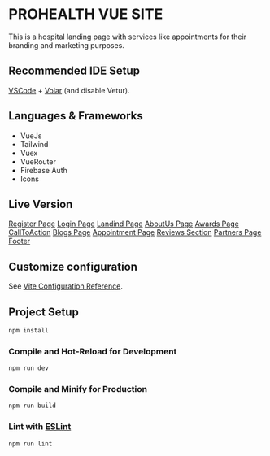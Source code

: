 # PROHEALTH VUE SITE

This is a hospital landing page with services like appointments for their branding and marketing purposes.

## Recommended IDE Setup

[VSCode](https://code.visualstudio.com/) + [Volar](https://marketplace.visualstudio.com/items?itemName=Vue.volar) (and disable Vetur).

## Languages & Frameworks
- VueJs
- Tailwind
- Vuex
- VueRouter
- Firebase Auth
- Icons


## Live Version
[Register Page](https://github.com/Bratipah/ProHealthVue/blob/main/public/screenshots/Screenshot%202024-04-24%20155712.png)
[Login Page](https://github.com/Bratipah/ProHealthVue/blob/main/public/screenshots/Screenshot%202024-04-24%20155540.png)
[Landind Page](https://github.com/Bratipah/ProHealthVue/blob/main/public/screenshots/Screenshot%202024-04-24%20155524.png)
[AboutUs Page](https://github.com/Bratipah/ProHealthVue/blob/main/public/screenshots/Screenshot%202024-04-24%20180845.png)
[Awards Page](https://github.com/Bratipah/ProHealthVue/blob/main/public/screenshots/Screenshot%202024-04-18%20180905.png)
[CallToAction](https://github.com/Bratipah/ProHealthVue/blob/main/public/screenshots/Screenshot%202024-04-18%20180920.png)
[Blogs Page](https://github.com/Bratipah/ProHealthVue/blob/main/public/screenshots/Screenshot%202024-04-18%20180940.png)
[Appointment Page](https://github.com/Bratipah/ProHealthVue/blob/main/public/screenshots/Screenshot%202024-04-18%20180940.png)
[Reviews Section](https://github.com/Bratipah/ProHealthVue/blob/main/public/screenshots/Screenshot%202024-04-18%20181015.png)
[Partners Page](https://github.com/Bratipah/ProHealthVue/blob/main/public/screenshots/Screenshot%202024-04-18%20181029.png)
[Footer](https://github.com/Bratipah/ProHealthVue/blob/main/public/screenshots/Screenshot%202024-04-18%20181042.png)

## Customize configuration

See [Vite Configuration Reference](https://vitejs.dev/config/).

## Project Setup

```sh
npm install
```

### Compile and Hot-Reload for Development

```sh
npm run dev
```

### Compile and Minify for Production

```sh
npm run build
```

### Lint with [ESLint](https://eslint.org/)

```sh
npm run lint
```
